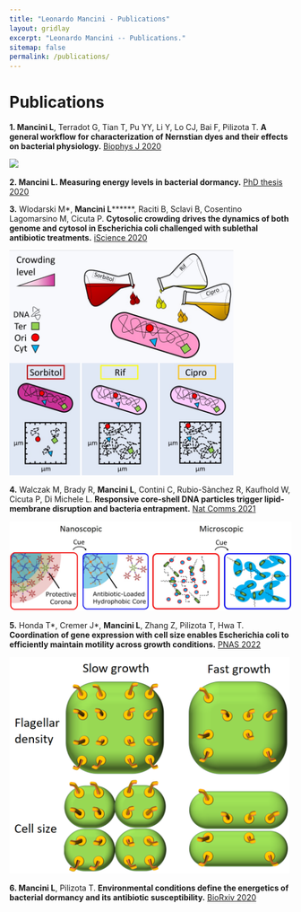 ```yaml
---
title: "Leonardo Mancini - Publications"
layout: gridlay
excerpt: "Leonardo Mancini -- Publications."
sitemap: false
permalink: /publications/
---
```



# Publications


**1. Mancini L**, Terradot G, Tian T, Pu YY, Li Y, Lo CJ, Bai F, Pilizota T. **A general workflow for characterization
of Nernstian dyes and their effects on bacterial physiology.** [Biophys J 2020](https://doi.org/10.1016/j.bpj.2019.10.030)  
  
  <img src="https://github.com/mlaenoc/leonardomancini/blob/gh-pages/images/BJ%20cover%20art.png?raw=true" width=500 />


**2. Mancini L. Measuring energy levels in bacterial dormancy.** [PhD thesis 2020](http://dx.doi.org/10.7488/era/79)

**3.** Wlodarski M\*, **Mancini L*****\***, Raciti B, Sclavi B, Cosentino Lagomarsino M, Cicuta P. **Cytosolic crowding drives
the dynamics of both genome and cytosol in Escherichia coli challenged with sublethal antibiotic treatments.**
[iScience 2020](https://doi.org/10.1016/j.isci.2020.101560)  
  
  <img src="https://github.com/mlaenoc/leonardomancini/blob/gh-pages/images/Graphical%20abstract%20cytosolic%20crowding.jpg?raw=true" width=400 />


**4.** Walczak M, Brady R, **Mancini L**, Contini C, Rubio-Sànchez R, Kaufhold W, Cicuta P, Di Michele L.
**Responsive core-shell DNA particles trigger lipid-membrane disruption and bacteria entrapment.** [Nat Comms 2021](https://doi.org/10.1038/s41467-021-24989-7) 
  
  <img src="https://github.com/mlaenoc/leonardomancini/blob/gh-pages/images/Responsive%20core%20shell%20graphical%20abstract.jpg?raw=true" width=700 />

**5.** Honda T\*, Cremer J\*, **Mancini L**, Zhang Z, Pilizota T, Hwa T. **Coordination of gene expression with cell size
enables Escherichia coli to efficiently maintain motility across growth conditions.** [PNAS 2022](https://doi.org/10.1101/2021.05.12.443892)  
  
  <img src="https://github.com/mlaenoc/leonardomancini/blob/gh-pages/images/Coordination%20gene%20expression%20swimming.png?raw=true" width=500 />

**6. Mancini L**, Pilizota T. **Environmental conditions define the energetics of bacterial dormancy and its antibiotic
susceptibility.** [BioRxiv 2020](https://doi.org/10.1101/2020.06.18.160226)
